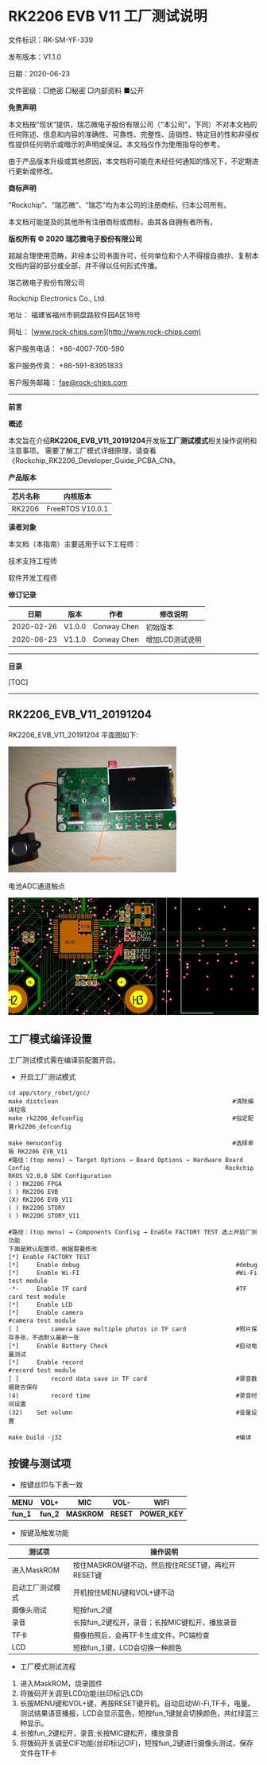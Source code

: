 # RK2206 EVB V11 工厂测试说明

文件标识：RK-SM-YF-339

发布版本：V1.1.0

日期：2020-06-23

文件密级：□绝密   □秘密   □内部资料   ■公开

**免责声明**

本文档按“现状”提供，瑞芯微电子股份有限公司（“本公司”，下同）不对本文档的任何陈述、信息和内容的准确性、可靠性、完整性、适销性、特定目的性和非侵权性提供任何明示或暗示的声明或保证。本文档仅作为使用指导的参考。

由于产品版本升级或其他原因，本文档将可能在未经任何通知的情况下，不定期进行更新或修改。

**商标声明**

“Rockchip”、“瑞芯微”、“瑞芯”均为本公司的注册商标，归本公司所有。

本文档可能提及的其他所有注册商标或商标，由其各自拥有者所有。

**版权所有 © 2020 瑞芯微电子股份有限公司**

超越合理使用范畴，非经本公司书面许可，任何单位和个人不得擅自摘抄、复制本文档内容的部分或全部，并不得以任何形式传播。

瑞芯微电子股份有限公司

Rockchip Electronics Co., Ltd.

地址：     福建省福州市铜盘路软件园A区18号

网址：     [www.rock-chips.com](http://www.rock-chips.com)

客户服务电话： +86-4007-700-590

客户服务传真： +86-591-83951833

客户服务邮箱： [fae@rock-chips.com](mailto:fae@rock-chips.com)

---

**前言**

**概述**

本文旨在介绍**RK2206_EVB_V11_20191204**开发板**工厂测试模式**相关操作说明和注意事项。
需要了解工厂模式详细原理，请查看《Rockchip_RK2206_Developer_Guide_PCBA_CN》。

**产品版本**

| **芯片名称** | **内核版本** |
| ------------ | ------------  |
| RK2206       | FreeRTOS  V10.0.1 |

**读者对象**

本文档（本指南）主要适用于以下工程师：

技术支持工程师

软件开发工程师

**修订记录**

| **日期**   | **版本** | **作者** | **修改说明**           |
| ---------- | -------- | --------  | ---------------------- |
| 2020-02-26 | V1.0.0   | Conway Chen | 初始版本             |
| 2020-06-23 | V1.1.0   | Conway Chen | 增加LCD测试说明      |

---

**目录**

[TOC]

---

## RK2206_EVB_V11_20191204

RK2206_EVB_V11_20191204 平面图如下:

<img src="./resources/EVB11-B.jpg" style="zoom: 33%;" />

电池ADC通道触点

<img src="./resources/BATTERY.jpg" style="zoom: %;" />

## 工厂模式编译设置

工厂测试模式需在编译前配置开启。

- 开启工厂测试模式

```
cd app/story_robot/gcc/
make distclean                                                 #清除编译垃圾
make rk2206_defconfig                                          #指定配置rk2206_defconfig

make menuconfig                                                #选择单板 RK2206 EVB_V11
#路径：(top menu) → Target Options → Board Options → Hardware Board Config                                                       Rockchip RKOS V2.0.0 SDK Configuration
( ) RK2206 FPGA
( ) RK2206 EVB
(X) RK2206 EVB_V11
( ) RK2206 STORY
( ) RK2206 STORY_V11

#路径：(top menu) → Components Confisg → Enable FACTORY TEST 选上开启厂测功能
下面是默认配置项，根据需要修改
[*] Enable FACTORY TEST
[*]     Enable debug                                            #debug
[*]     Enable Wi-FI                                            #Wi-Fi test module
-*-     Enable TF card                                          #TF card test module
[*]     Enable LCD
[*]     Enable camera                                           #camera test module
[ ]         camera save multiple photos in TF card              #照片保存多张，不选默认最新一张
[*]     Enable Battery Check                                    #启动电量测试
[*]     Enable record                                           #record test module
[ ]         record data save in TF card                         #录音数据是否保存
(4)         record time                                         #录音时间设置
(32)    Set volumn                                              #音量设置

make build -j32                                                 #编译
```

## 按键与测试项

- 按键丝印与下表一致

| **MENU**  | **VOL+**  | **MIC**     | **VOL-**  | **WIFI**      |
| --------- | --------- | ----------- | --------- | ------------- |
| **fun_1** | **fun_2** | **MASKROM** | **RESET** | **POWER_KEY** |

- 按键及触发功能

| 测试项           | 操作说明                                   |
| ----------       | ----------------------------------------   |
| 进入MaskROM | 按住MASKROM键不动，然后按住RESET键，再松开RESET键 |
| 启动工厂测试模式 | 开机按住MENU键和VOL+键不动                   |
| 摄像头测试       | 短按fun_2键                                 |
| 录音             | 长按fun_2键松开，录音；长按MIC键松开，播放录音 |
| TF卡             | 摄像拍照后，会再TF卡生成文件。PC端检查     |
| LCD              | 短按fun_1键，LCD会切换一种颜色               |

- 工厂模式测试流程

1. 进入MaskROM，烧录固件
2. 将拨码开关调至LCD功能(丝印标记LCD)
3. 长按MENU键和VOL+键，再按RESET键开机。自动启动Wi-Fi,TF卡，电量。测试结果语音播报，LCD会显示蓝色，短按fun_1键就会切换颜色，共红绿蓝三种显示。
4. 长按fun_2键松开，录音;长按MIC键松开，播放录音
5. 将拨码开关调至CIF功能(丝印标记CIF)，短按fun_2键进行摄像头测试，保存文件在TF卡